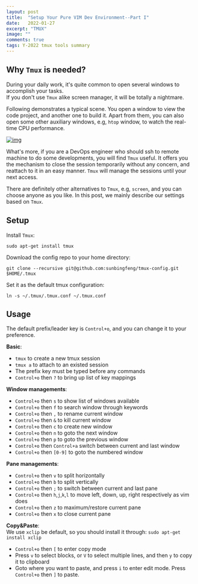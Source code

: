 ```yaml
---
layout: post
title:  "Setup Your Pure VIM Dev Environment--Part I"
date:   2022-01-27
excerpt: "TMUX"
image: ""
comments: true
tags: Y-2022 tmux tools summary
---
```


## Why `Tmux` is needed?<br>
During your daily work, it's quite common to open several windows to accomplish your tasks.<br>
If you don't use `Tmux` alike screen manager, it will be totally a nightmare.<br>

Following demonstrates a typical scene. You open a window to view the code project, and another one to build it. Apart from them, you can also open some other auxiliary windows, e.g, `htop` window, to watch the real-time CPU performance.

<a href="{{ site.url }}/images/tmux.webp" target="_blank"><img src="{{ site.url }}/images/tmux.webp"  alt="img" align="center"/></a>

What's more, if you are a DevOps engineer who should ssh to remote machine to do some developments, you will find `Tmux` useful. It offers you the mechanism to close the session temporarily without any concern, and reattach to it in an easy manner. `Tmux` will manage the sessions until your next access.

There are definitely other alternatives to `Tmux`, e.g, `screen`, and you can choose anyone as you like.
In this post, we mainly describe our settings based on `Tmux`.

## Setup<br>
Install `Tmux`:
```
sudo apt-get install tmux
```

Download the config repo to your home directory:
```
git clone --recursive git@github.com:sunbingfeng/tmux-config.git $HOME/.tmux
```

Set it as the default tmux configuration:
```
ln -s ~/.tmux/.tmux.conf ~/.tmux.conf
```

## Usage<br>

The default prefix/leader key is `Control+o`, and you can change it to your preference.

**Basic**:<br>
- `tmux` to create a new tmux session
- `tmux a` to attach to an existed session
- The prefix key must be typed before any commands
- `Control+o` then `?` to bring up list of key mappings

**Window managements**:<br>
- `Control+o` then `s` to show list of windows available
- `Control+o` then `f` to search window through keywords
- `Control+o` then `,` to rename current window
- `Control+o` then `&` to kill current window
- `Control+o` then `c` to create new window
- `Control+o` then `n` to goto the next window
- `Control+o` then `p` to goto the previous window
- `Control+o` then `Control+a` switch between current and last window
- `Control+o` then `[0-9]` to goto the numbered window

**Pane managements**:<br>
- `Control+o` then `v` to split horizontally
- `Control+o` then `b` to split vertically
- `Control+o` then `;` to switch between current and last pane
- `Control+o` then `h`,`j`,`k`,`l` to move left, down, up, right respectively as vim does
- `Control+o` then `z` to maximum/restore current pane
- `Control+o` then `x` to close current pane

**Copy&Paste**:<br>
We use `xclip` be default, so you should install it through:
```sudo apt-get install xclip```

- `Control+o` then `[` to enter copy mode
- Press `v` to select blocks, or `V` to select multiple lines, and then `y` to copy it to clipboard
- Goto where you want to paste, and press `i` to enter edit mode. Press `Control+o` then `]` to paste.


